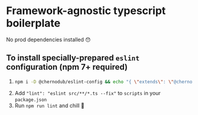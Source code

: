 # Framework-agnostic typescript boilerplate

No prod dependencies installed 😯

## To install specially-prepared `eslint` configuration (npm 7+ required)

1.  ```bash
    npm i -D @chernodub/eslint-config && echo "{ \"extends\": \"@chernodub/eslint-config\" }" > .eslintrc.json
    ```
2.  Add `"lint": "eslint src/**/*.ts --fix"` to `scripts` in your `package.json`
3.  Run `npm run lint` and chill 🤠
